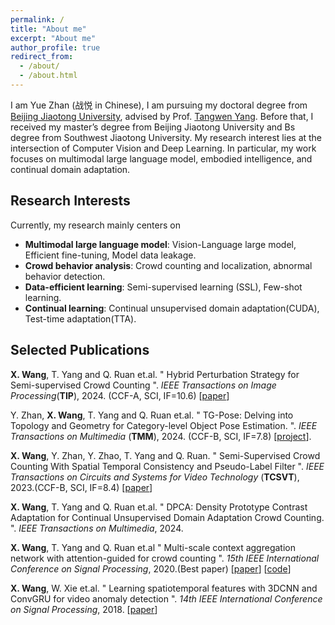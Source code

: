 ```yaml
---
permalink: /
title: "About me"
excerpt: "About me"
author_profile: true
redirect_from: 
  - /about/
  - /about.html
---
```


I am Yue Zhan (战悦 in Chinese), I am pursuing my doctoral degree from [Beijing Jiaotong University](http://iis.bjtu.edu.cn/), advised by Prof. [Tangwen Yang](https://faculty.bjtu.edu.cn/7995/).
Before that, I received my master’s degree from Beijing Jiaotong University and Bs degree from ‌Southwest Jiaotong University. My research interest lies at the intersection of Computer Vision and Deep Learning. In particular, my work focuses on multimodal large language model, embodied intelligence,  and continual domain adaptation.


<h2 id='research-interests'>Research Interests</h2>

Currently, my research mainly centers on 

* **Multimodal large language model**: Vision-Language large model, Efficient fine-tuning, Model data leakage.
* **Crowd behavior analysis**: Crowd counting and localization, abnormal behavior detection.
* **Data-efficient learning**: Semi-supervised learning (SSL), Few-shot learning.
* **Continual learning**: Continual unsupervised domain adaptation(CUDA), Test-time adaptation(TTA). 

<h2 id='publications'>Selected Publications</h2>

**X. Wang**, T. Yang and Q. Ruan et.al. &quot; Hybrid Perturbation Strategy for Semi-supervised Crowd Counting &quot;. *IEEE Transactions on Image Processing*(**TIP**), 2024. (CCF-A, SCI, IF=10.6) [[paper](https://ieeexplore.ieee.org/abstract/document/10430107)]

Y. Zhan, **X. Wang**, T. Yang and Q. Ruan et.al. &quot; TG-Pose: Delving into Topology and Geometry for Category-level Object Pose Estimation. &quot;. *IEEE Transactions on Multimedia* (**TMM**), 2024. (CCF-B, SCI, IF=7.8) [[project](https://sites.google.com/view/tg-pose/)].

**X. Wang**, Y. Zhan, Y. Zhao, T. Yang and Q. Ruan. &quot; Semi-Supervised Crowd Counting With Spatial Temporal Consistency and Pseudo-Label Filter &quot;. *IEEE Transactions on Circuits and Systems for Video Technology* (**TCSVT**), 2023.(CCF-B, SCI, IF=8.4) [[paper](https://ieeexplore.ieee.org/abstract/document/10032602)]

**X. Wang**, T. Yang and Q. Ruan et.al. &quot; DPCA: Density Prototype Contrast Adaptation for Continual Unsupervised Domain Adaptation Crowd Counting. &quot;. *IEEE Transactions on Multimedia*, 2024. 

**X. Wang**, T. Yang and Q. Ruan et.al &quot; Multi-scale context aggregation network with attention-guided for crowd counting &quot;. *15th IEEE International Conference on Signal Processing*, 2020.(Best paper) [[paper](https://ieeexplore.ieee.org/abstract/document/9321067)] [[code](https://github.com/KingMV/MSCANet)]

**X. Wang**, W. Xie et.al. &quot;  Learning spatiotemporal features with 3DCNN and ConvGRU for video anomaly detection &quot;. *14th IEEE International Conference on Signal Processing*, 2018. [[paper](https://ieeexplore.ieee.org/abstract/document/8652354)]














